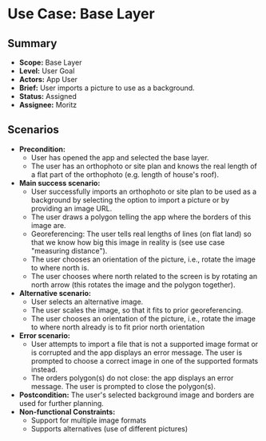 # Use Case: Base Layer

## Summary

- **Scope:** Base Layer
- **Level:** User Goal
- **Actors:** App User
- **Brief:** User imports a picture to use as a background.
- **Status:** Assigned
- **Assignee:** Moritz

## Scenarios

- **Precondition:**
  - User has opened the app and selected the base layer.
  - The user has an orthophoto or site plan and knows the real length of a flat part of the orthophoto (e.g. length of house's roof).
- **Main success scenario:**
  - User successfully imports an orthophoto or site plan to be used as a background by selecting the option to import a picture or by providing an image URL.
  - The user draws a polygon telling the app where the borders of this image are.
  - Georeferencing: The user tells real lengths of lines (on flat land) so that we know how big this image in reality is (see use case "measuring distance").
  - The user chooses an orientation of the picture, i.e., rotate the image to where north is.
  - The user chooses where north related to the screen is by rotating an north arrow (this rotates the image and the polygon together).
- **Alternative scenario:**
  - User selects an alternative image.
  - The user scales the image, so that it fits to prior georeferencing.
  - The user chooses an orientation of the picture, i.e., rotate the image to where north already is to fit prior north orientation
- **Error scenario:**
  - User attempts to import a file that is not a supported image format or is corrupted and the app displays an error message.
    The user is prompted to choose a correct image in one of the supported formats instead.
  - The orders polygon(s) do not close: the app displays an error message.
    The user is prompted to close the polygon(s).
- **Postcondition:** The user's selected background image and borders are used for further planning.
- **Non-functional Constraints:**
  - Support for multiple image formats
  - Supports alternatives (use of different pictures)
